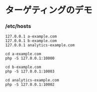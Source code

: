 # ターゲティングのデモ

### /etc/hosts

```
127.0.0.1 a-example.com
127.0.0.1 b-example.com
127.0.0.1 analytics-example.com
```

```
cd a-example.com
php -S 127.0.0.1:10000
```

```
cd b-example.com
php -S 127.0.0.1:10003
```

```
cd analytics-example.com
php -S 127.0.0.1:10002
```

